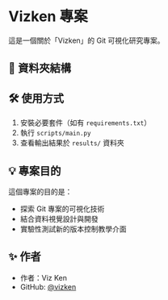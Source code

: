 # Vizken 專案

這是一個關於「Vizken」的 Git 可視化研究專案。

## 📁 資料夾結構

## 🛠️ 使用方式

1. 安裝必要套件（如有 `requirements.txt`）
2. 執行 `scripts/main.py`
3. 查看輸出結果於 `results/` 資料夾

## 💡 專案目的

這個專案的目的是：
- 探索 Git 專案的可視化技術
- 結合資料視覺設計與開發
- 實驗性測試新的版本控制教學介面

## ✨ 作者

- 作者：Viz Ken
- GitHub: [@vizken](https://github.com/vizken)
